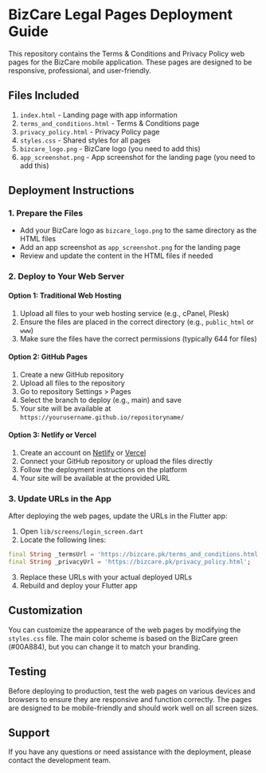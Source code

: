 # BizCare Legal Pages Deployment Guide

This repository contains the Terms & Conditions and Privacy Policy web pages for the BizCare mobile application. These pages are designed to be responsive, professional, and user-friendly.

## Files Included

1. `index.html` - Landing page with app information
2. `terms_and_conditions.html` - Terms & Conditions page
3. `privacy_policy.html` - Privacy Policy page
4. `styles.css` - Shared styles for all pages
5. `bizcare_logo.png` - BizCare logo (you need to add this)
6. `app_screenshot.png` - App screenshot for the landing page (you need to add this)

## Deployment Instructions

### 1. Prepare the Files

- Add your BizCare logo as `bizcare_logo.png` to the same directory as the HTML files
- Add an app screenshot as `app_screenshot.png` for the landing page
- Review and update the content in the HTML files if needed

### 2. Deploy to Your Web Server

#### Option 1: Traditional Web Hosting

1. Upload all files to your web hosting service (e.g., cPanel, Plesk)
2. Ensure the files are placed in the correct directory (e.g., `public_html` or `www`)
3. Make sure the files have the correct permissions (typically 644 for files)

#### Option 2: GitHub Pages

1. Create a new GitHub repository
2. Upload all files to the repository
3. Go to repository Settings > Pages
4. Select the branch to deploy (e.g., main) and save
5. Your site will be available at `https://yourusername.github.io/repositoryname/`

#### Option 3: Netlify or Vercel

1. Create an account on [Netlify](https://www.netlify.com/) or [Vercel](https://vercel.com/)
2. Connect your GitHub repository or upload the files directly
3. Follow the deployment instructions on the platform
4. Your site will be available at the provided URL

### 3. Update URLs in the App

After deploying the web pages, update the URLs in the Flutter app:

1. Open `lib/screens/login_screen.dart`
2. Locate the following lines:
```dart
final String _termsUrl = 'https://bizcare.pk/terms_and_conditions.html';
final String _privacyUrl = 'https://bizcare.pk/privacy_policy.html';
```
3. Replace these URLs with your actual deployed URLs
4. Rebuild and deploy your Flutter app

## Customization

You can customize the appearance of the web pages by modifying the `styles.css` file. The main color scheme is based on the BizCare green (#00A884), but you can change it to match your branding.

## Testing

Before deploying to production, test the web pages on various devices and browsers to ensure they are responsive and function correctly. The pages are designed to be mobile-friendly and should work well on all screen sizes.

## Support

If you have any questions or need assistance with the deployment, please contact the development team. 
